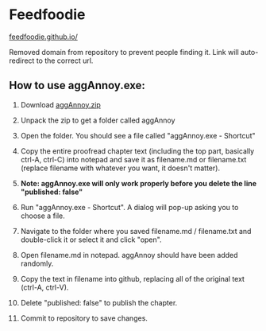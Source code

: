 # Feedfoodie

[feedfoodie.github.io/](feedfoodie.github.io/)

Removed domain from repository to prevent people finding it. Link will auto-redirect to the correct url.

## How to use aggAnnoy.exe:

1. Download [aggAnnoy.zip](https://northbladetl.com/aggAnnoy.zip)

2. Unpack the zip to get a folder called aggAnnoy

3. Open the folder. You should see a file called "aggAnnoy.exe - Shortcut"

4. Copy the entire proofread chapter text (including the top part, basically ctrl-A, ctrl-C) into notepad and save it as filename.md or filename.txt (replace filename with whatever you want, it doesn't matter).

5. **Note: aggAnnoy.exe will only work properly before you delete the line "published: false"**

6. Run "aggAnnoy.exe - Shortcut". A dialog will pop-up asking you to choose a file.

7. Navigate to the folder where you saved filename.md \/ filename.txt and double-click it or select it and click "open".

8. Open filename.md in notepad. aggAnnoy should have been added randomly.

9. Copy the text in filename into github, replacing all of the original text (ctrl-A, ctrl-V).

10. Delete "published: false" to publish the chapter.

11. Commit to repository to save changes.

